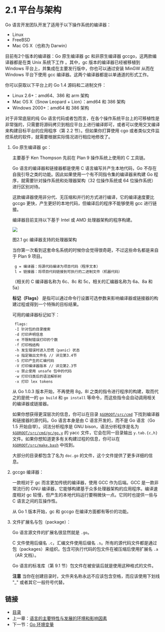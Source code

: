 # 2.1 平台与架构

Go 语言开发团队开发了适用于以下操作系统的编译器：

* Linux
* FreeBSD
* Mac OS X（也称为 Darwin）

目前有2个版本的编译器：Go 原生编译器 gc 和非原生编译器 gccgo，这两款编译器都是在类 Unix 系统下工作 。其中，gc 版本的编译器已经被移植到 Windows 平台上，并集成在主要发行版中，你也可以通过安装 MinGW 从而在 Windows 平台下使用 gcc 编译器。这两个编译器都是以单通道的形式工作。

你可以获取以下平台上的 Go 1.4 源码和二进制文件：

* Linux 2.6+：amd64、386 和 arm 架构
* Mac OS X（Snow Leopard + Lion）：amd64 和 386 架构
* Windows 2000+：amd64 和 386 架构

对于非常底层的纯 Go 语言代码或者包而言，在各个操作系统平台上的可移植性是非常强的，只需要将源码拷贝到相应平台上进行编译即可，或者可以使用交叉编译来构建目标平台的应用程序（第 2.2 节）。但如果你打算使用 cgo 或者类似文件监控系统的软件，就需要根据实际情况进行相应地修改了。

1. Go 原生编译器 gc：

   主要基于 Ken Thompson 先前在 Plan 9 操作系统上使用的 C 工具链。

   Go 语言的编译器和链接器都是使用 C 语言编写并产生本地代码，Go 不存在自我引导之类的功能。因此如果使用一个有不同指令集的编译器来构建 Go 程序，就需要针对操作系统和处理器架构（32 位操作系统或 64 位操作系统）进行区别对待。

   这款编译器使用非分代、无压缩和并行的方式进行编译，它的编译速度要比 gccgo 更快，产生更好的本地代码，但编译后的程序不能够使用 gcc 进行链接。

   编译器目前支持以下基于 Intel 或 AMD 处理器架构的程序构建。

   ![](/images/2.1.gc.jpg)

   图2.1 gc 编译器支持的处理器架构

   当你第一次看到这套命名系统的时候你会觉得很奇葩，不过这些命名都是来自于 Plan 9 项目。

   ```
    g = 编译器：将源代码编译为项目代码（程序文本）
    l = 链接器：将项目代码链接到可执行的二进制文件（机器代码）
   ```

   （相关的 C 编译器名称为 6c、8c 和 5c，相关的汇编器名称为 6a、8a 和 5a）

   **标记（Flags）** 是指可以通过命令行设置可选参数来影响编译器或链接器的构建过程或得到一个特殊的目标结果。

   可用的编译器标记如下：

   ```
    flags:
    -I 针对包的目录搜索
    -d 打印声明信息
    -e 不限制错误打印的个数
    -f 打印栈结构
    -h 发生错误时进入恐慌（panic）状态
    -o 指定输出文件名 // 详见第3.4节
    -S 打印产生的汇编代码
    -V 打印编译器版本 // 详见第2.3节
    -u 禁止使用 unsafe 包中的代码
    -w 打印归类后的语法解析树
    -x 打印 lex tokens
   ```

   从 Go 1.0.3 版本开始，不再使用 8g，8l 之类的指令进行程序的构建，取而代之的是统一的 `go build` 和 `go install` 等命令，而这些指令会自动调用相关的编译器或链接器。

   如果你想获得更深层次的信息，你可以在目录 [`$GOROOT/src/cmd`](https://github.com/golang/go/tree/master/src/cmd) 下找到编译器和链接器的源代码。Go 语言本身是由 C 语言开发的，而不是 Go 语言（Go 1.5 开始自举）。词法分析程序是 GNU bison，语法分析程序是名为 [`$GOROOT/src/cmd/gc/go.y`](https://github.com/golang/go/blob/master/src%2Fcmd%2Finternal%2Fgc%2Fgo.y) 的 yacc 文件，它会在同一目录输出 `y.tab.{c,h}` 文件。如果你想知道更多有关构建过程的信息，你可以在 [`$GOROOT/src/make.bash`](https://github.com/golang/go/blob/master/src/make.bash) 中找到。

   大部分的目录都包含了名为 `doc.go` 的文件，这个文件提供了更多详细的信息。

2. gccgo 编译器：

   一款相对于 gc 而言更加传统的编译器，使用 GCC 作为后端。GCC 是一款非常流行的 GNU 编译器，它能够构建基于众多处理器架构的应用程序。编译速度相对 gc 较慢，但产生的本地代码运行要稍微快一点。它同时也提供一些与 C 语言之间的互操作性。

   从 Go 1 版本开始，gc 和 gccgo 在编译方面都有等价的功能。

3. 文件扩展名与包（package）：

   Go 语言源文件的扩展名很显然就是 `.go`。

   C 文件使用后缀名 `.c`，汇编文件使用后缀名 `.s`。所有的源代码文件都是通过包（packages）来组织。包含可执行代码的包文件在被压缩后使用扩展名 `.a`（AR 文档）。

   Go 语言的标准库（第 9.1 节）包文件在被安装后就是使用这种格式的文件。

   **注意** 当你在创建目录时，文件夹名称永远不应该包含空格，而应该使用下划线 "\_" 或者其它一般符号代替。

## 链接

* [目录](directory.md)
* 上一章：[语言的主要特性与发展的环境和影响因素](01.2.md)
* 下一节：[Go 环境变量](02.2.md)



